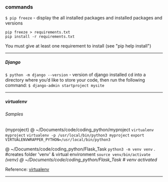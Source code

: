 

### commands
`$ pip freeze` -   display the all installed packages and installed packages and versions  
 
    pip freeze > requirements.txt
    pip install -r requirements.txt

 You must give at least one requirement to install (see "pip help install")
 
***************************************************************************
##### Django
`$ python -m django --version` - version of django installed
cd into a directory where you’d like to store your code, then run the following command: `$ django-admin startproject mysite` 
***************************************************************************
##### virtualenv 
######  Samples
 (myproject) @ ~/Documents/code/coding_python/myproject
 `virtualenv myproject`
 `virtualenv -p /usr/local/bin/python3 myproject` 
 `export VIRTUALENVWRAPPER_PYTHON=/usr/local/bin/python3`

@ ~/Documents/code/coding_python/Flask_Task
 `python3 -m venv venv` . #creates folder 'venv' & virtual environment
  `source venv/bin/activate`
 *(venv) @ ~/Documents/code/coding_python/Flask_Task # venv activated*

Reference: [virtualenv](http://docs.python-guide.org/en/latest/dev/virtualenvs/#virtualenvironments-ref)
 
***************************************************************************


